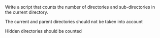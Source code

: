 Write a script that counts the number of directories and sub-directories in the current directory.



The current and parent directories should not be taken into account

Hidden directories should be counted
